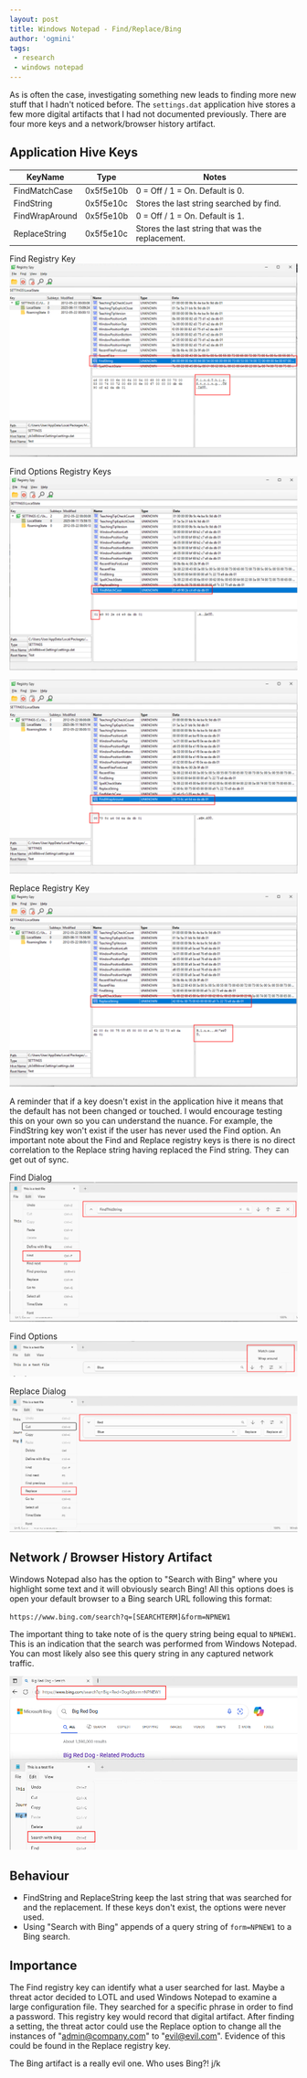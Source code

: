 ```yaml
---
layout: post
title: Windows Notepad - Find/Replace/Bing
author: 'ogmini'
tags:
 - research
 - windows notepad 
---
```


As is often the case, investigating something new leads to finding more new stuff that I hadn't noticed before. The `settings.dat` application hive stores a few more digital artifacts that I had not documented previously.  There are four more keys and a network/browser history artifact.

## Application Hive Keys

| KeyName | Type | Notes |
| --- | --- | --- |
| FindMatchCase | 0x5f5e10b | 0 = Off / 1 = On. Default is 0. |
| FindString | 0x5f5e10c | Stores the last string searched by find. |
| FindWrapAround | 0x5f5e10b | 0 = Off / 1 = On. Default is 1. |
| ReplaceString | 0x5f5e10c | Stores the last string that was the replacement. |

Find Registry Key  
![Find Registry](/images/windowsnotepad/find_registry.png)

Find Options Registry Keys   
![Match Case Registry](/images/windowsnotepad/findmatchcase_registry.png)

![Word Wrap Registry](/images/windowsnotepad/findwrap_registry.png)

Replace Registry Key   
![Replace Registry](/images/windowsnotepad/replace_registry.png)

A reminder that if a key doesn't exist in the application hive it means that the default has not been changed or touched. I would encourage testing this on your own so you can understand the nuance. For example, the FindString key won't exist if the user has never used the Find option. An important note about the Find and Replace registry keys is there is no direct correlation to the Replace string having replaced the Find string. They can get out of sync. 

Find Dialog   
![Find](/images/windowsnotepad/find.png)

Find Options   
![Options](/images/windowsnotepad/findmatchwrap.png)

Replace Dialog   
![Replace](/images/windowsnotepad/replace.png)

## Network / Browser History Artifact

Windows Notepad also has the option to "Search with Bing" where you highlight some text and it will obviously search Bing! All this options does is open your default browser to a Bing search URL following this format:

`https://www.bing.com/search?q=[SEARCHTERM]&form=NPNEW1`

The important thing to take note of is the query string being equal to `NPNEW1`. This is an indication that the search was performed from Windows Notepad. You can most likely also see this query string in any captured network traffic.  

![Bing](/images/windowsnotepad/bing.png)

## Behaviour

- FindString and ReplaceString keep the last string that was searched for and the replacement. If these keys don't exist, the options were never used. 
- Using "Search with Bing" appends of a query string of `form=NPNEW1` to a Bing search. 

## Importance

The Find registry key can identify what a user searched for last. Maybe a threat actor decided to LOTL and used Windows Notepad to examine a large configuration file. They searched for a specific phrase in order to find a password. This registry key would record that digital artifact. After finding a setting, the threat actor could use the Replace option to change all the instances of "admin@company.com" to "evil@evil.com". Evidence of this could be found in the Replace registry key. 

The Bing artifact is a really evil one. Who uses Bing?! j/k